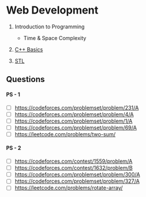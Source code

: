 # Web Development

1. Introduction to Programming

   - Time & Space Complexity

2. [C++ Basics](https://youtube.com/playlist?list=PLauivoElc3gh48CgP4cQPrC1wrpAqY9cf)

3. [STL](https://www.youtube.com/playlist?list=PLauivoElc3gh3RCiQA82MDI-gJfXQQVnn)

## Questions

#### PS - 1

- [ ] https://codeforces.com/problemset/problem/231/A
- [ ] https://codeforces.com/problemset/problem/4/A
- [ ] https://codeforces.com/problemset/problem/1/A
- [ ] https://codeforces.com/problemset/problem/69/A
- [ ] https://leetcode.com/problems/two-sum/

#### PS - 2

- [ ] https://codeforces.com/contest/1559/problem/A
- [ ] https://codeforces.com/contest/1632/problem/B
- [ ] https://codeforces.com/problemset/problem/300/A
- [ ] https://codeforces.com/problemset/problem/327/A
- [ ] https://leetcode.com/problems/rotate-array/
